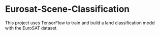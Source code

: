 # Eurosat-Scene-Classification
This project uses TensorFlow to train and build a land classification model with the EuroSAT dataset.
